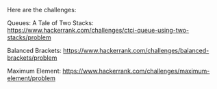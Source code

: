 Here are the challenges:

Queues: A Tale of Two Stacks:
https://www.hackerrank.com/challenges/ctci-queue-using-two-stacks/problem

Balanced Brackets:
https://www.hackerrank.com/challenges/balanced-brackets/problem

Maximum Element:
https://www.hackerrank.com/challenges/maximum-element/problem
